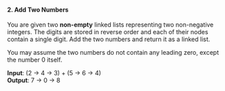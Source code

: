 #### 2. Add Two Numbers<br>
You are given two **non-empty** linked lists representing two non-negative integers. The digits are stored in reverse order and each of their nodes contain a single digit. Add the two numbers and return it as a linked list.<br>

You may assume the two numbers do not contain any leading zero, except the number 0 itself.<br>

**Input**: (2 -> 4 -> 3) + (5 -> 6 -> 4)<br>
**Output**: 7 -> 0 -> 8<br>